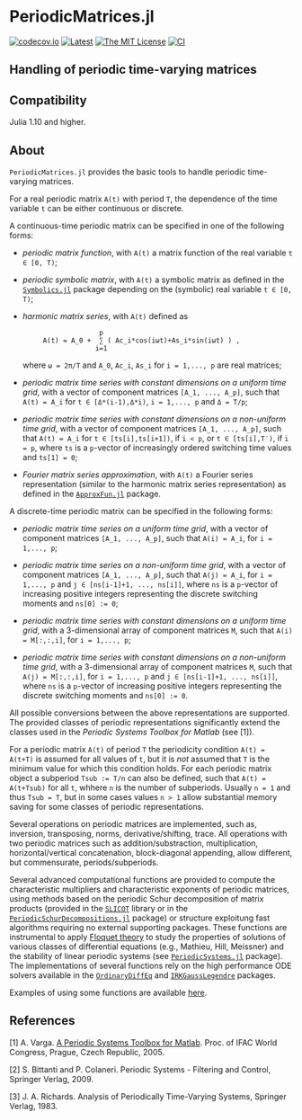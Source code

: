 # PeriodicMatrices.jl

<!-- [![DOI](https://zenodo.org/badge/DOI/10.5281/zenodo.4568159.svg)](https://doi.org/10.5281/zenodo.4568159) -->
[![codecov.io](https://codecov.io/gh/andreasvarga/PeriodicMatrices.jl/coverage.svg?branch=main)](https://codecov.io/gh/andreasvarga/PeriodicMatrices.jl?branch=main)
[![Latest](https://img.shields.io/badge/docs-latest-blue.svg)](https://andreasvarga.github.io/PeriodicMatrices.jl/dev/)
[![The MIT License](https://img.shields.io/badge/license-MIT-brightgreen.svg?style=flat-square)](https://github.com/andreasvarga/PeriodicMatrices.jl/blob/main/LICENSE.md)
[![CI](https://github.com/andreasvarga/PeriodicMatrices/actions/workflows/CI.yml/badge.svg)](https://github.com/andreasvarga/PeriodicMatrices/actions/workflows/CI.yml)

## Handling of periodic time-varying matrices

## Compatibility

Julia 1.10 and higher.

<!-- ## How to install

````JULIA
pkg> add PeriodicMatrices
pkg> test PeriodicMatrices
```` -->

## About

`PeriodicMatrices.jl` provides the basic tools to handle periodic time-varying matrices. 

For a real periodic matrix `A(t)` with period `T`, the dependence of the time variable `t` can be either continuous or discrete. 

A continuous-time periodic matrix can be specified in one of the following forms:

- _periodic matrix function_, with `A(t)` a matrix function of the real variable `t ∈ [0, T)`;

- _periodic symbolic matrix_, with `A(t)` a symbolic matrix as defined in the [`Symbolics.jl`](https://github.com/JuliaSymbolics/Symbolics.jl) package depending on the (symbolic) real variable `t ∈ [0, T)`;

- _harmonic matrix series_, with `A(t)` defined as 

                         p
           A(t) = A_0 +  ∑ ( Ac_i*cos(iωt)+As_i*sin(iωt) ) ,
                        i=1 

  where `ω = 2π/T` and `A_0`, `Ac_i`, `As_i` for `i = 1,..., p` are real matrices;  

- _periodic matrix time series with constant dimensions on a uniform time grid_, with a vector of component matrices `[A_1, ..., A_p]`, such that `A(t) = A_i` for `t ∈ [Δ*(i-1),Δ*i)`, `i = 1,..., p` and `Δ = T/p`; 

- _periodic matrix time series with constant dimensions on a non-uniform time grid_, with a vector of component matrices `[A_1, ..., A_p]`, such that `A(t) = A_i` for `t ∈ [ts[i],ts[i+1])`, if `i < p`, or `t ∈ [ts[i],T′)`, if `i = p`, where 
`ts` is a `p`-vector  of increasingly ordered switching time values and  `ts[1] = 0`;

- _Fourier matrix series approximation_, with `A(t)` a Fourier series representation (similar to the harmonic matrix series representation) as defined in the [`ApproxFun.jl`](https://github.com/JuliaApproximation/ApproxFun.jl) package.    

A discrete-time periodic matrix can be specified in the following forms:

- _periodic matrix time series on a uniform time grid_, with a vector of component matrices `[A_1, ..., A_p]`, such that `A(i) = A_i`, for `i = 1,..., p`; 

- _periodic matrix time series on a non-uniform time grid_, with a vector of component matrices `[A_1, ..., A_p]`, such that `A(j) = A_i`, for `i = 1,..., p` and `j ∈ [ns[i-1]+1, ..., ns[i]]`, where `ns` is a `p`-vector  of increasing positive integers representing the discrete switching moments and `ns[0] := 0`;

- _periodic matrix time series with constant dimensions on a uniform time grid_, with a 3-dimensional array of component matrices `M`, such that `A(i) = M[:,:,i]`, for `i = 1,..., p`;

- _periodic matrix time series with constant dimensions on a non-uniform time grid_, with a 3-dimensional array of component matrices `M`, such that `A(j) = M[:,:,i]`, for `i = 1,..., p` and `j ∈ [ns[i-1]+1, ..., ns[i]]`, where `ns` is a `p`-vector  of increasing positive integers representing the discrete switching moments and `ns[0] := 0`.

All possible conversions between the above representations are supported. The provided classes of periodic representations significantly extend the classes used in the _Periodic Systems Toolbox for Matlab_ (see [1]).  


For a periodic matrix `A(t)` of period `T` the periodicity condition `A(t) = A(t+T)` is assumed for all values of `t`, but 
it is _not_ assumed that `T` is the minimum value for which this condition holds. For each periodic matrix object a subperiod `Tsub := T/n` can also be defined, 
such that `A(t) = A(t+Tsub)` for all `t`, whhere `n` is the number of subperiods. Usually `n = 1` and thus `Tsub = T`, but in some cases values `n > 1` allow substantial memory saving for some classes of periodic representations. 


Several operations on periodic matrices are implemented, such as, inversion, transposing, norms, derivative/shifting, trace.
All operations with two periodic matrices such as addition/substraction, multiplication, horizontal/vertical concatenation, block-diagonal appending,
allow different, but commensurate, periods/subperiods.  

Several advanced computational functions are provided to compute the characteristic multipliers and characteristic exponents of periodic matrices, using methods based on the periodic Schur decomposition of matrix products (provided in the [`SLICOT`](https://github.com/SLICOT/SLICOT-Reference/) library or in the [`PeriodicSchurDecompositions.jl`](https://github.com/RalphAS/PeriodicSchurDecompositions.jl) package)
or structure exploitung fast algorithms requiring no external supporting packages. 
These functions are instrumental to apply [Floquet theory](https://en.wikipedia.org/wiki/Floquet_theory) to study the properties of solutions of 
various classes of differential equations (e.g., Mathieu, Hill, Meissner) and the stability of linear periodic systems (see [`PeriodicSystems.jl`](https://github.com/andreasvarga/PeriodicSystems.jl) package). The implementations of several functions rely on the high performance ODE solvers available in the [`OrdinaryDiffEq`](https://github.com/SciML/OrdinaryDiffEq.jl) and [`IRKGaussLegendre`](https://github.com/SciML/IRKGaussLegendre.jl) packages. 

Examples of using some functions are available [here](Examples.md).

## References

[1] A. Varga. [A Periodic Systems Toolbox for Matlab](https://elib.dlr.de/12283/1/varga_ifac2005p1.pdf). Proc. of IFAC World Congress, Prague, Czech Republic, 2005.

[2] S. Bittanti and P. Colaneri. Periodic Systems - Filtering and Control, Springer Verlag, 2009.

[3] J. A. Richards. Analysis of Periodically Time-Varying Systems, Springer Verlag, 1983.
